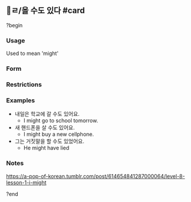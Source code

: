 ## ㄹ/을 수도 있다 #card
?begin
### Usage
Used to mean 'might'
### Form
### Restrictions
### Examples
- 내일은 학교에 갈 수도 있어요.
	- I might go to school tomorrow.
- 새 핸드폰을 살 수도 있어요.
	- I might buy a new cellphone.
- 그는 거짓말을 할 수도 있었어요.
	- He might have lied
### Notes
https://a-pop-of-korean.tumblr.com/post/614654841287000064/level-8-lesson-1-i-might
<!--SR:!2025-07-09,2,230-->
?end
